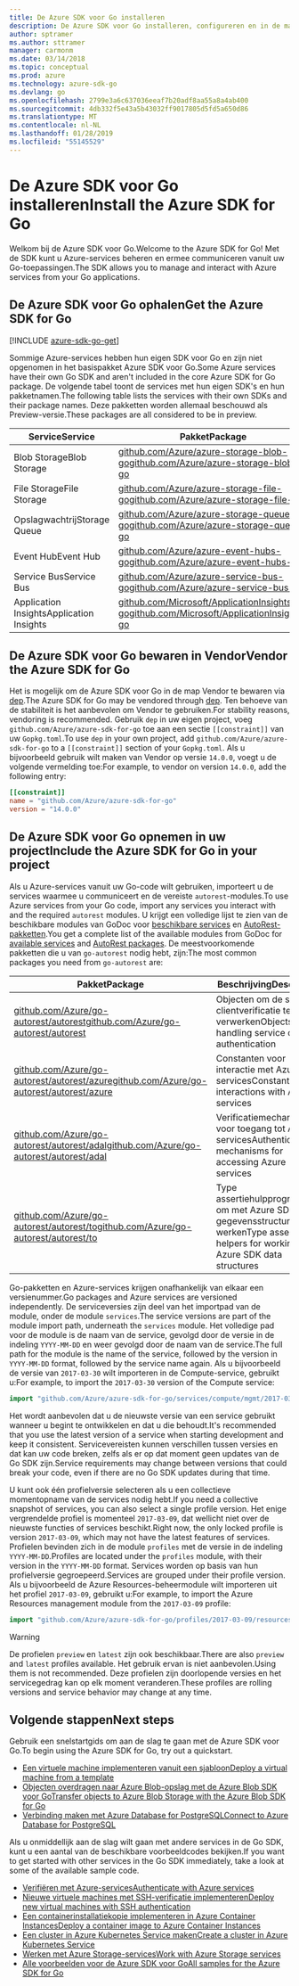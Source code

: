 ```yaml
---
title: De Azure SDK voor Go installeren
description: De Azure SDK voor Go installeren, configureren en in de map Vendor bewaren.
author: sptramer
ms.author: sttramer
manager: carmonm
ms.date: 03/14/2018
ms.topic: conceptual
ms.prod: azure
ms.technology: azure-sdk-go
ms.devlang: go
ms.openlocfilehash: 2799e3a6c637036eeaf7b20adf8aa55a8a4ab400
ms.sourcegitcommit: 4db332f5e43a5b43032ff9017805d5fd5a650d86
ms.translationtype: MT
ms.contentlocale: nl-NL
ms.lasthandoff: 01/28/2019
ms.locfileid: "55145529"
---
```

# <a name="install-the-azure-sdk-for-go"></a><span data-ttu-id="cb855-103">De Azure SDK voor Go installeren</span><span class="sxs-lookup"><span data-stu-id="cb855-103">Install the Azure SDK for Go</span></span>

<span data-ttu-id="cb855-104">Welkom bij de Azure SDK voor Go.</span><span class="sxs-lookup"><span data-stu-id="cb855-104">Welcome to the Azure SDK for Go!</span></span> <span data-ttu-id="cb855-105">Met de SDK kunt u Azure-services beheren en ermee communiceren vanuit uw Go-toepassingen.</span><span class="sxs-lookup"><span data-stu-id="cb855-105">The SDK allows you to manage and interact with Azure services from your Go applications.</span></span>

## <a name="get-the-azure-sdk-for-go"></a><span data-ttu-id="cb855-106">De Azure SDK voor Go ophalen</span><span class="sxs-lookup"><span data-stu-id="cb855-106">Get the Azure SDK for Go</span></span>

[!INCLUDE [azure-sdk-go-get](includes/azure-sdk-go-get.md)]

<span data-ttu-id="cb855-107">Sommige Azure-services hebben hun eigen SDK voor Go en zijn niet opgenomen in het basispakket Azure SDK voor Go.</span><span class="sxs-lookup"><span data-stu-id="cb855-107">Some Azure services have their own Go SDK and aren't included in the core Azure SDK for Go package.</span></span> <span data-ttu-id="cb855-108">De volgende tabel toont de services met hun eigen SDK's en hun pakketnamen.</span><span class="sxs-lookup"><span data-stu-id="cb855-108">The following table lists the services with their own SDKs and their package names.</span></span> <span data-ttu-id="cb855-109">Deze pakketten worden allemaal beschouwd als Preview-versie.</span><span class="sxs-lookup"><span data-stu-id="cb855-109">These packages are all considered to be in preview.</span></span>

| <span data-ttu-id="cb855-110">Service</span><span class="sxs-lookup"><span data-stu-id="cb855-110">Service</span></span> | <span data-ttu-id="cb855-111">Pakket</span><span class="sxs-lookup"><span data-stu-id="cb855-111">Package</span></span> |
|---------|---------|
| <span data-ttu-id="cb855-112">Blob Storage</span><span class="sxs-lookup"><span data-stu-id="cb855-112">Blob Storage</span></span> | [<span data-ttu-id="cb855-113">github.com/Azure/azure-storage-blob-go</span><span class="sxs-lookup"><span data-stu-id="cb855-113">github.com/Azure/azure-storage-blob-go</span></span>](https://github.com/Azure/azure-storage-blob-go) |
| <span data-ttu-id="cb855-114">File Storage</span><span class="sxs-lookup"><span data-stu-id="cb855-114">File Storage</span></span> | [<span data-ttu-id="cb855-115">github.com/Azure/azure-storage-file-go</span><span class="sxs-lookup"><span data-stu-id="cb855-115">github.com/Azure/azure-storage-file-go</span></span>](https://github.com/Azure/azure-storage-file-go) |
| <span data-ttu-id="cb855-116">Opslagwachtrij</span><span class="sxs-lookup"><span data-stu-id="cb855-116">Storage Queue</span></span> | [<span data-ttu-id="cb855-117">github.com/Azure/azure-storage-queue-go</span><span class="sxs-lookup"><span data-stu-id="cb855-117">github.com/Azure/azure-storage-queue-go</span></span>](https://github.com/Azure/azure-storage-queue-go) |
| <span data-ttu-id="cb855-118">Event Hub</span><span class="sxs-lookup"><span data-stu-id="cb855-118">Event Hub</span></span> | [<span data-ttu-id="cb855-119">github.com/Azure/azure-event-hubs-go</span><span class="sxs-lookup"><span data-stu-id="cb855-119">github.com/Azure/azure-event-hubs-go</span></span>](https://github.com/Azure/azure-event-hubs-go) |
| <span data-ttu-id="cb855-120">Service Bus</span><span class="sxs-lookup"><span data-stu-id="cb855-120">Service Bus</span></span> | [<span data-ttu-id="cb855-121">github.com/Azure/azure-service-bus-go</span><span class="sxs-lookup"><span data-stu-id="cb855-121">github.com/Azure/azure-service-bus-go</span></span>](https://github.com/Azure/azure-service-bus-go) |
| <span data-ttu-id="cb855-122">Application Insights</span><span class="sxs-lookup"><span data-stu-id="cb855-122">Application Insights</span></span> | [<span data-ttu-id="cb855-123">github.com/Microsoft/ApplicationInsights-go</span><span class="sxs-lookup"><span data-stu-id="cb855-123">github.com/Microsoft/ApplicationInsights-go</span></span>](https://github.com/Microsoft/ApplicationInsights-go) |

## <a name="vendor-the-azure-sdk-for-go"></a><span data-ttu-id="cb855-124">De Azure SDK voor Go bewaren in Vendor</span><span class="sxs-lookup"><span data-stu-id="cb855-124">Vendor the Azure SDK for Go</span></span>

<span data-ttu-id="cb855-125">Het is mogelijk om de Azure SDK voor Go in de map Vendor te bewaren via [dep](https://github.com/golang/dep).</span><span class="sxs-lookup"><span data-stu-id="cb855-125">The Azure SDK for Go may be vendored through [dep](https://github.com/golang/dep).</span></span> <span data-ttu-id="cb855-126">Ten behoeve van de stabiliteit is het aanbevolen om Vendor te gebruiken.</span><span class="sxs-lookup"><span data-stu-id="cb855-126">For stability reasons, vendoring is recommended.</span></span> <span data-ttu-id="cb855-127">Gebruik `dep` in uw eigen project, voeg `github.com/Azure/azure-sdk-for-go` toe aan een sectie `[[constraint]]` van uw `Gopkg.toml`.</span><span class="sxs-lookup"><span data-stu-id="cb855-127">To use `dep` in your own project, add `github.com/Azure/azure-sdk-for-go` to a `[[constraint]]` section of your `Gopkg.toml`.</span></span> <span data-ttu-id="cb855-128">Als u bijvoorbeeld gebruik wilt maken van Vendor op versie `14.0.0`, voegt u de volgende vermelding toe:</span><span class="sxs-lookup"><span data-stu-id="cb855-128">For example, to vendor on version `14.0.0`, add the following entry:</span></span>

```toml
[[constraint]]
name = "github.com/Azure/azure-sdk-for-go"
version = "14.0.0"
```

## <a name="include-the-azure-sdk-for-go-in-your-project"></a><span data-ttu-id="cb855-129">De Azure SDK voor Go opnemen in uw project</span><span class="sxs-lookup"><span data-stu-id="cb855-129">Include the Azure SDK for Go in your project</span></span>

<span data-ttu-id="cb855-130">Als u Azure-services vanuit uw Go-code wilt gebruiken, importeert u de services waarmee u communiceert en de vereiste `autorest`-modules.</span><span class="sxs-lookup"><span data-stu-id="cb855-130">To use Azure services from your Go code, import any services you interact with and the required `autorest` modules.</span></span>
<span data-ttu-id="cb855-131">U krijgt een volledige lijst te zien van de beschikbare modules van GoDoc voor [beschikbare services](https://godoc.org/github.com/Azure/azure-sdk-for-go) en [AutoRest-pakketten](https://godoc.org/github.com/Azure/go-autorest).</span><span class="sxs-lookup"><span data-stu-id="cb855-131">You get a complete list of the available modules from GoDoc for [available services](https://godoc.org/github.com/Azure/azure-sdk-for-go) and [AutoRest packages](https://godoc.org/github.com/Azure/go-autorest).</span></span> <span data-ttu-id="cb855-132">De meestvoorkomende pakketten die u van `go-autorest` nodig hebt, zijn:</span><span class="sxs-lookup"><span data-stu-id="cb855-132">The most common packages you need from `go-autorest` are:</span></span>

| <span data-ttu-id="cb855-133">Pakket</span><span class="sxs-lookup"><span data-stu-id="cb855-133">Package</span></span> | <span data-ttu-id="cb855-134">Beschrijving</span><span class="sxs-lookup"><span data-stu-id="cb855-134">Description</span></span> |
|---------|-------------|
| <span data-ttu-id="cb855-135">[github.com/Azure/go-autorest/autorest][autorest]</span><span class="sxs-lookup"><span data-stu-id="cb855-135">[github.com/Azure/go-autorest/autorest][autorest]</span></span> | <span data-ttu-id="cb855-136">Objecten om de service-clientverificatie te verwerken</span><span class="sxs-lookup"><span data-stu-id="cb855-136">Objects for handling service client authentication</span></span> |
| <span data-ttu-id="cb855-137">[github.com/Azure/go-autorest/autorest/azure][autorest/azure]</span><span class="sxs-lookup"><span data-stu-id="cb855-137">[github.com/Azure/go-autorest/autorest/azure][autorest/azure]</span></span> | <span data-ttu-id="cb855-138">Constanten voor interactie met Azure-services</span><span class="sxs-lookup"><span data-stu-id="cb855-138">Constants for interactions with Azure services</span></span> |
| <span data-ttu-id="cb855-139">[github.com/Azure/go-autorest/autorest/adal][autorest/adal]</span><span class="sxs-lookup"><span data-stu-id="cb855-139">[github.com/Azure/go-autorest/autorest/adal][autorest/adal]</span></span> | <span data-ttu-id="cb855-140">Verificatiemechanismen voor toegang tot Azure-services</span><span class="sxs-lookup"><span data-stu-id="cb855-140">Authentication mechanisms for accessing Azure services</span></span> |
| <span data-ttu-id="cb855-141">[github.com/Azure/go-autorest/autorest/to][autorest/to]</span><span class="sxs-lookup"><span data-stu-id="cb855-141">[github.com/Azure/go-autorest/autorest/to][autorest/to]</span></span> | <span data-ttu-id="cb855-142">Type assertiehulpprogramma's om met Azure SDK-gegevensstructuren te werken</span><span class="sxs-lookup"><span data-stu-id="cb855-142">Type assertion helpers for working with Azure SDK data structures</span></span> |

[autorest]: https://godoc.org/github.com/Azure/go-autorest/autorest
[autorest/azure]: https://godoc.org/github.com/Azure/go-autorest/autorest/azure
[autorest/adal]: https://godoc.org/github.com/Azure/go-autorest/autorest/adal
[autorest/to]: https://godoc.org/github.com/Azure/go-autorest/autorest/to

<span data-ttu-id="cb855-143">Go-pakketten en Azure-services krijgen onafhankelijk van elkaar een versienummer.</span><span class="sxs-lookup"><span data-stu-id="cb855-143">Go packages and Azure services are versioned independently.</span></span> <span data-ttu-id="cb855-144">De serviceversies zijn deel van het importpad van de module, onder de module `services`.</span><span class="sxs-lookup"><span data-stu-id="cb855-144">The service versions are part of the module import path, underneath the `services` module.</span></span> <span data-ttu-id="cb855-145">Het volledige pad voor de module is de naam van de service, gevolgd door de versie in de indeling `YYYY-MM-DD` en weer gevolgd door de naam van de service.</span><span class="sxs-lookup"><span data-stu-id="cb855-145">The full path for the module is the name of the service, followed by the version in `YYYY-MM-DD` format, followed by the service name again.</span></span> <span data-ttu-id="cb855-146">Als u bijvoorbeeld de versie van `2017-03-30` wilt importeren in de Compute-service, gebruikt u:</span><span class="sxs-lookup"><span data-stu-id="cb855-146">For example, to import the `2017-03-30` version of the Compute service:</span></span>

```go
import "github.com/Azure/azure-sdk-for-go/services/compute/mgmt/2017-03-30/compute"
```

<span data-ttu-id="cb855-147">Het wordt aanbevolen dat u de nieuwste versie van een service gebruikt wanneer u begint te ontwikkelen en dat u die behoudt.</span><span class="sxs-lookup"><span data-stu-id="cb855-147">It's recommended that you use the latest version of a service when starting development and keep it consistent.</span></span>
<span data-ttu-id="cb855-148">Servicevereisten kunnen verschillen tussen versies en dat kan uw code breken, zelfs als er op dat moment geen updates van de Go SDK zijn.</span><span class="sxs-lookup"><span data-stu-id="cb855-148">Service requirements may change between versions that could break your code, even if there are no Go SDK updates during that time.</span></span>

<span data-ttu-id="cb855-149">U kunt ook één profielversie selecteren als u een collectieve momentopname van de services nodig hebt.</span><span class="sxs-lookup"><span data-stu-id="cb855-149">If you need a collective snapshot of services, you can also select a single profile version.</span></span> <span data-ttu-id="cb855-150">Het enige vergrendelde profiel is momenteel `2017-03-09`, dat wellicht niet over de nieuwste functies of services beschikt.</span><span class="sxs-lookup"><span data-stu-id="cb855-150">Right now, the only locked profile is version `2017-03-09`, which may not have the latest features of services.</span></span> <span data-ttu-id="cb855-151">Profielen bevinden zich in de module `profiles` met de versie in de indeling `YYYY-MM-DD`.</span><span class="sxs-lookup"><span data-stu-id="cb855-151">Profiles are located under the `profiles` module, with their version in the `YYYY-MM-DD` format.</span></span> <span data-ttu-id="cb855-152">Services worden op basis van hun profielversie gegroepeerd.</span><span class="sxs-lookup"><span data-stu-id="cb855-152">Services are grouped under their profile version.</span></span> <span data-ttu-id="cb855-153">Als u bijvoorbeeld de Azure Resources-beheermodule wilt importeren uit het profiel `2017-03-09`, gebruikt u:</span><span class="sxs-lookup"><span data-stu-id="cb855-153">For example, to import the Azure Resources management module from the `2017-03-09` profile:</span></span>

```go
import "github.com/Azure/azure-sdk-for-go/profiles/2017-03-09/resources/mgmt/resources"
```

> [!WARNING]
> <span data-ttu-id="cb855-154">De profielen `preview` en `latest` zijn ook beschikbaar.</span><span class="sxs-lookup"><span data-stu-id="cb855-154">There are also `preview` and `latest` profiles available.</span></span> <span data-ttu-id="cb855-155">Het gebruik ervan is niet aanbevolen.</span><span class="sxs-lookup"><span data-stu-id="cb855-155">Using them is not recommended.</span></span> <span data-ttu-id="cb855-156">Deze profielen zijn doorlopende versies en het servicegedrag kan op elk moment veranderen.</span><span class="sxs-lookup"><span data-stu-id="cb855-156">These profiles are rolling versions and service behavior may change at any time.</span></span>

## <a name="next-steps"></a><span data-ttu-id="cb855-157">Volgende stappen</span><span class="sxs-lookup"><span data-stu-id="cb855-157">Next steps</span></span>

<span data-ttu-id="cb855-158">Gebruik een snelstartgids om aan de slag te gaan met de Azure SDK voor Go.</span><span class="sxs-lookup"><span data-stu-id="cb855-158">To begin using the Azure SDK for Go, try out a quickstart.</span></span>

* [<span data-ttu-id="cb855-159">Een virtuele machine implementeren vanuit een sjabloon</span><span class="sxs-lookup"><span data-stu-id="cb855-159">Deploy a virtual machine from a template</span></span>](azure-sdk-go-qs-vm.md)
* [<span data-ttu-id="cb855-160">Objecten overdragen naar Azure Blob-opslag met de Azure Blob SDK voor Go</span><span class="sxs-lookup"><span data-stu-id="cb855-160">Transfer objects to Azure Blob Storage with the Azure Blob SDK for Go</span></span>](/azure/storage/blobs/storage-quickstart-blobs-go?toc=%2fgo%2fazure%2ftoc.json)
* [<span data-ttu-id="cb855-161">Verbinding maken met Azure Database for PostgreSQL</span><span class="sxs-lookup"><span data-stu-id="cb855-161">Connect to Azure Database for PostgreSQL</span></span>](/azure/postgresql/connect-go?toc=%2fgo%2fazure%2ftoc.json)

<span data-ttu-id="cb855-162">Als u onmiddellijk aan de slag wilt gaan met andere services in de Go SDK, kunt u een aantal van de beschikbare voorbeeldcodes bekijken.</span><span class="sxs-lookup"><span data-stu-id="cb855-162">If you want to get started with other services in the Go SDK immediately, take a look at some of the available sample code.</span></span>

* [<span data-ttu-id="cb855-163">Verifiëren met Azure-services</span><span class="sxs-lookup"><span data-stu-id="cb855-163">Authenticate with Azure services</span></span>](https://github.com/Azure-Samples/azure-sdk-for-go-samples/tree/master/internal/iam)
* [<span data-ttu-id="cb855-164">Nieuwe virtuele machines met SSH-verificatie implementeren</span><span class="sxs-lookup"><span data-stu-id="cb855-164">Deploy new virtual machines with SSH authentication</span></span>](https://github.com/Azure-Samples/azure-sdk-for-go-samples/tree/master/compute)
* [<span data-ttu-id="cb855-165">Een containerinstallatiekopie implementeren in Azure Container Instances</span><span class="sxs-lookup"><span data-stu-id="cb855-165">Deploy a container image to Azure Container Instances</span></span>](https://github.com/Azure-Samples/azure-sdk-for-go-samples/tree/master/compute)
* [<span data-ttu-id="cb855-166">Een cluster in Azure Kubernetes Service maken</span><span class="sxs-lookup"><span data-stu-id="cb855-166">Create a cluster in Azure Kubernetes Service</span></span>](https://github.com/Azure-Samples/azure-sdk-for-go-samples/blob/master/compute)
* [<span data-ttu-id="cb855-167">Werken met Azure Storage-services</span><span class="sxs-lookup"><span data-stu-id="cb855-167">Work with Azure Storage services</span></span>](https://github.com/Azure-Samples/azure-sdk-for-go-samples/tree/master/storage)
* [<span data-ttu-id="cb855-168">Alle voorbeelden voor de Azure SDK voor Go</span><span class="sxs-lookup"><span data-stu-id="cb855-168">All samples for the Azure SDK for Go</span></span>](https://github.com/azure-samples/azure-sdk-for-go-samples)
